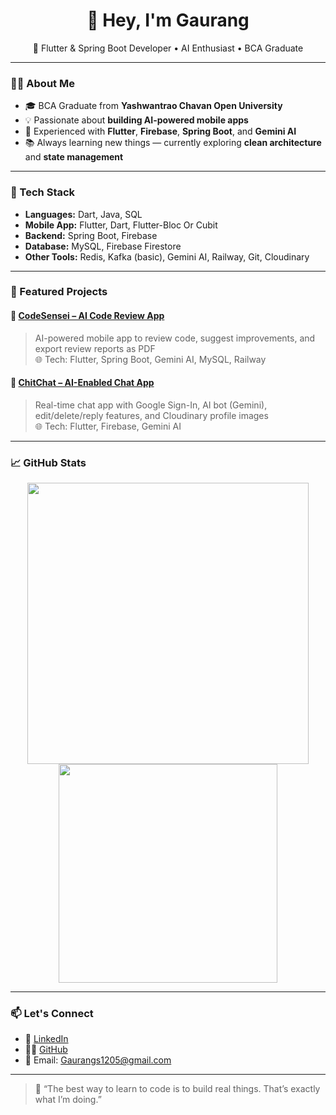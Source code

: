 <h1 align="center">👋 Hey, I'm Gaurang</h1>
<p align="center">
  🚀 Flutter & Spring Boot Developer • AI Enthusiast • BCA Graduate
</p>

---

### 👨‍💻 About Me

- 🎓 BCA Graduate from **Yashwantrao Chavan Open University**
- 💡 Passionate about **building AI-powered mobile apps**
- 💬 Experienced with **Flutter**, **Firebase**, **Spring Boot**, and **Gemini AI**
- 📚 Always learning new things — currently exploring **clean architecture** and **state management**

---

### 🔧 Tech Stack

- **Languages:** Dart, Java, SQL
- **Mobile App:** Flutter, Dart, Flutter-Bloc Or Cubit
- **Backend:** Spring Boot, Firebase
- **Database:** MySQL, Firebase Firestore
- **Other Tools:** Redis, Kafka (basic), Gemini AI, Railway, Git, Cloudinary

---

### 📌 Featured Projects

#### 🚀 [CodeSensei – AI Code Review App](https://github.com/GAURANG1205/CodeSensei)
> AI-powered mobile app to review code, suggest improvements, and export review reports as PDF  
> 🌐 Tech: Flutter, Spring Boot, Gemini AI, MySQL, Railway

#### 💬 [ChitChat – AI-Enabled Chat App](https://github.com/GAURANG1205/ChitChat)
> Real-time chat app with Google Sign-In, AI bot (Gemini), edit/delete/reply features, and Cloudinary profile images  
> 🌐 Tech: Flutter, Firebase, Gemini AI

---

### 📈 GitHub Stats

<p align="center">
  <img src="https://github-readme-stats.vercel.app/api?username=GAURANG1205&show_icons=true&theme=radical" width="450"/>
  <img src="https://github-readme-stats.vercel.app/api/top-langs/?username=GAURANG1205&layout=compact&theme=radical" width="350"/>
</p>

---

### 📫 Let's Connect

- 💼 [LinkedIn](https://linkedin.com/in/Gaurang1205)
- 🧑‍💻 [GitHub](https://github.com/GAURANG1205)
- 📩 Email: Gaurangs1205@gmail.com

---

> 🚀 “The best way to learn to code is to build real things. That’s exactly what I’m doing.”

